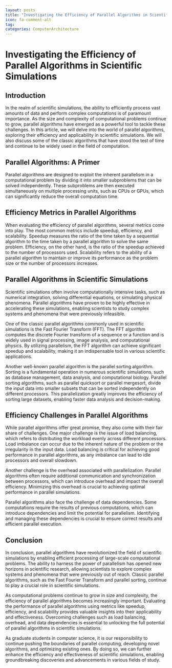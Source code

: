 ```yaml
---
layout: posts
title: "Investigating the Efficiency of Parallel Algorithms in Scientific Simulations"
icon: fa-comment-alt
tag:      
categories: ComputerArchitecture
---
```



# Investigating the Efficiency of Parallel Algorithms in Scientific Simulations

## Introduction
In the realm of scientific simulations, the ability to efficiently process vast amounts of data and perform complex computations is of paramount importance. As the size and complexity of computational problems continue to grow, parallel algorithms have emerged as a powerful tool to tackle these challenges. In this article, we will delve into the world of parallel algorithms, exploring their efficiency and applicability in scientific simulations. We will also discuss some of the classic algorithms that have stood the test of time and continue to be widely used in the field of computation.

## Parallel Algorithms: A Primer
Parallel algorithms are designed to exploit the inherent parallelism in a computational problem by dividing it into smaller subproblems that can be solved independently. These subproblems are then executed simultaneously on multiple processing units, such as CPUs or GPUs, which can significantly reduce the overall computation time.

## Efficiency Metrics in Parallel Algorithms
When evaluating the efficiency of parallel algorithms, several metrics come into play. The most common metrics include speedup, efficiency, and scalability. Speedup measures the ratio of the time taken by a sequential algorithm to the time taken by a parallel algorithm to solve the same problem. Efficiency, on the other hand, is the ratio of the speedup achieved to the number of processors used. Scalability refers to the ability of a parallel algorithm to maintain or improve its performance as the problem size or the number of processors increases.

## Parallel Algorithms in Scientific Simulations
Scientific simulations often involve computationally intensive tasks, such as numerical integration, solving differential equations, or simulating physical phenomena. Parallel algorithms have proven to be highly effective in accelerating these simulations, enabling scientists to study complex systems and phenomena that were previously infeasible.

One of the classic parallel algorithms commonly used in scientific simulations is the Fast Fourier Transform (FFT). The FFT algorithm computes the discrete Fourier transform of a sequence or a function and is widely used in signal processing, image analysis, and computational physics. By utilizing parallelism, the FFT algorithm can achieve significant speedup and scalability, making it an indispensable tool in various scientific applications.

Another well-known parallel algorithm is the parallel sorting algorithm. Sorting is a fundamental operation in numerous scientific simulations, such as database management, data analysis, and computational biology. Parallel sorting algorithms, such as parallel quicksort or parallel mergesort, divide the input data into smaller subsets that can be sorted independently on different processors. This parallelization greatly improves the efficiency of sorting large datasets, enabling faster data analysis and decision-making.

## Efficiency Challenges in Parallel Algorithms
While parallel algorithms offer great promise, they also come with their fair share of challenges. One major challenge is the issue of load balancing, which refers to distributing the workload evenly across different processors. Load imbalance can occur due to the inherent nature of the problem or the irregularity in the input data. Load balancing is critical for achieving good performance in parallel algorithms, as any imbalance can lead to idle processors and overall slowdown.

Another challenge is the overhead associated with parallelization. Parallel algorithms often require additional communication and synchronization between processors, which can introduce overhead and impact the overall efficiency. Minimizing this overhead is crucial to achieving optimal performance in parallel simulations.

Parallel algorithms also face the challenge of data dependencies. Some computations require the results of previous computations, which can introduce dependencies and limit the potential for parallelism. Identifying and managing these dependencies is crucial to ensure correct results and efficient parallel execution.

## Conclusion
In conclusion, parallel algorithms have revolutionized the field of scientific simulations by enabling efficient processing of large-scale computational problems. The ability to harness the power of parallelism has opened new horizons in scientific research, allowing scientists to explore complex systems and phenomena that were previously out of reach. Classic parallel algorithms, such as the Fast Fourier Transform and parallel sorting, continue to play a crucial role in scientific simulations.

As computational problems continue to grow in size and complexity, the efficiency of parallel algorithms becomes increasingly important. Evaluating the performance of parallel algorithms using metrics like speedup, efficiency, and scalability provides valuable insights into their applicability and effectiveness. Overcoming challenges such as load balancing, overhead, and data dependencies is essential to unlocking the full potential of parallel algorithms in scientific simulations.

As graduate students in computer science, it is our responsibility to continue pushing the boundaries of parallel computing, developing novel algorithms, and optimizing existing ones. By doing so, we can further enhance the efficiency and effectiveness of scientific simulations, enabling groundbreaking discoveries and advancements in various fields of study.